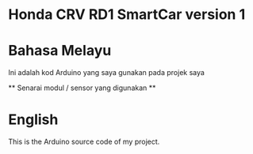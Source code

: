 # Honda CRV RD1 SmartCar version 1

# Bahasa Melayu #
Ini adalah kod Arduino yang saya gunakan pada projek saya

** Senarai modul / sensor yang digunakan **



# English #
This is the Arduino source code of my project.
